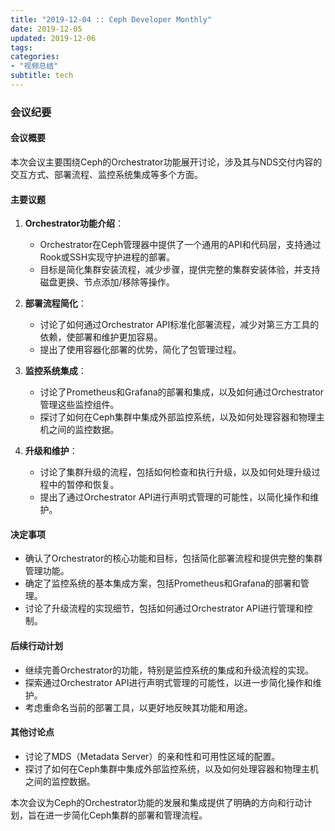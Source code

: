 ```yaml
---
title: "2019-12-04 :: Ceph Developer Monthly"
date: 2019-12-05
updated: 2019-12-06
tags:
categories:
- "视频总结"
subtitle: tech
---
```



### 会议纪要

#### 会议概要
本次会议主要围绕Ceph的Orchestrator功能展开讨论，涉及其与NDS交付内容的交互方式、部署流程、监控系统集成等多个方面。

#### 主要议题
1. **Orchestrator功能介绍**：
   - Orchestrator在Ceph管理器中提供了一个通用的API和代码层，支持通过Rook或SSH实现守护进程的部署。
   - 目标是简化集群安装流程，减少步骤，提供完整的集群安装体验，并支持磁盘更换、节点添加/移除等操作。

2. **部署流程简化**：
   - 讨论了如何通过Orchestrator API标准化部署流程，减少对第三方工具的依赖，使部署和维护更加容易。
   - 提出了使用容器化部署的优势，简化了包管理过程。

3. **监控系统集成**：
   - 讨论了Prometheus和Grafana的部署和集成，以及如何通过Orchestrator管理这些监控组件。
   - 探讨了如何在Ceph集群中集成外部监控系统，以及如何处理容器和物理主机之间的监控数据。

4. **升级和维护**：
   - 讨论了集群升级的流程，包括如何检查和执行升级，以及如何处理升级过程中的暂停和恢复。
   - 提出了通过Orchestrator API进行声明式管理的可能性，以简化操作和维护。

#### 决定事项
- 确认了Orchestrator的核心功能和目标，包括简化部署流程和提供完整的集群管理功能。
- 确定了监控系统的基本集成方案，包括Prometheus和Grafana的部署和管理。
- 讨论了升级流程的实现细节，包括如何通过Orchestrator API进行管理和控制。

#### 后续行动计划
- 继续完善Orchestrator的功能，特别是监控系统的集成和升级流程的实现。
- 探索通过Orchestrator API进行声明式管理的可能性，以进一步简化操作和维护。
- 考虑重命名当前的部署工具，以更好地反映其功能和用途。

#### 其他讨论点
- 讨论了MDS（Metadata Server）的亲和性和可用性区域的配置。
- 探讨了如何在Ceph集群中集成外部监控系统，以及如何处理容器和物理主机之间的监控数据。

本次会议为Ceph的Orchestrator功能的发展和集成提供了明确的方向和行动计划，旨在进一步简化Ceph集群的部署和管理流程。